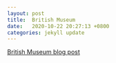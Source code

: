 ```yaml
---
layout: post
title:  British Museum
date:   2020-10-22 20:27:13 +0800
categories: jekyll update
---
```

[British Museum blog post](/myblog/_posts/media/British-Museum.html)
